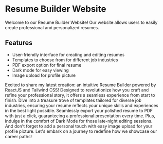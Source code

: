 # Resume Builder Website

Welcome to our Resume Builder Website! Our website allows users to easily create professional and personalized resumes.

## Features
- User-friendly interface for creating and editing resumes
- Templates to choose from for different job industries
- PDF export option for final resume
- Dark mode for easy viewing
- Image upload for profile picture

Excited to share my latest creation: an intuitive Resume Builder powered by ReactJS and Tailwind CSS! Designed to revolutionize how you craft and refine your professional story, it offers a seamless experience from start to finish. Dive into a treasure trove of templates tailored for diverse job industries, ensuring your resume reflects your unique skills and experiences in the best light possible. Seamlessly export your polished resume to PDF with just a click, guaranteeing a professional presentation every time. Plus, indulge in the comfort of Dark Mode for those late-night editing sessions. And don't forget to add a personal touch with easy image upload for your profile picture. Let's embark on a journey to redefine how we showcase our career paths!
